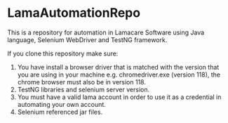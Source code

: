 # LamaAutomationRepo
This is a repository for automation in Lamacare Software using Java language, Selenium WebDriver and TestNG framework.

If you clone this repository make sure:
1. You have install a browser driver that is matched with the version that you are using in your machine e.g. chromedriver.exe (version 118), the chrome browser must also be in version 118.
2. TestNG libraries and selenium server version.
3. You must have a valid lama account in order to use it as a credential in automating your own account.
4. Selenium referenced jar files.
